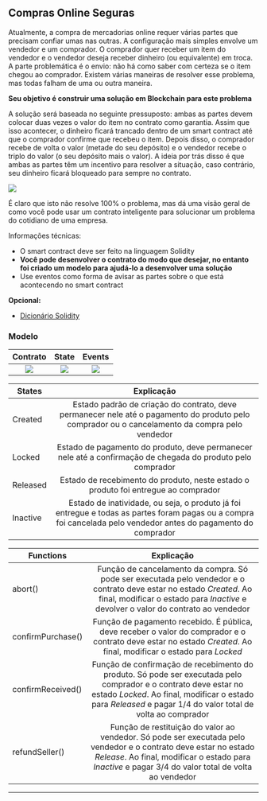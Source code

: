 ## Compras Online Seguras

Atualmente, a compra de mercadorias online requer várias partes que precisam confiar umas nas outras. A configuração mais simples envolve um vendedor e um comprador. O comprador quer receber um item do vendedor e o vendedor deseja receber dinheiro (ou equivalente) em troca. A parte problemática é o envio: não há como saber com certeza se o item chegou ao comprador. Existem várias maneiras de resolver esse problema, mas todas falham de uma ou outra maneira. 

**Seu objetivo é construir uma solução em Blockchain para este problema**

A solução será baseada no seguinte pressuposto: ambas as partes devem colocar duas vezes o valor do item no contrato como garantia. Assim que isso acontecer, o dinheiro ficará trancado dentro de um smart contract até que o comprador confirme que recebeu o item. Depois disso, o comprador recebe de volta o valor (metade do seu depósito) e o vendedor recebe o triplo do valor (o seu depósito mais o valor). A ideia por trás disso é que ambas as partes têm um incentivo para resolver a situação, caso contrário, seu dinheiro ficará bloqueado para sempre no contrato. 

![](https://github.com/BlockchainInsper/Entregaveis/blob/proposta-compra-venda/MateriaisComplementares/diagramaExemplo.png)

É claro que isto não resolve 100% o problema, mas dá uma visão geral de como você pode usar um contrato inteligente para solucionar um problema do cotidiano de uma empresa.

Informações técnicas:

- O smart contract deve ser feito na linguagem Solidity
- **Você pode desenvolver o contrato do modo que desejar, no entanto foi criado um modelo para ajudá-lo a desenvolver uma solução**
- Use eventos como forma de avisar as partes sobre o que está acontecendo no smart contract

**Opcional:**
- [Dicionário Solidity](https://solidity-by-example.org/)

### Modelo

Contrato                   |  State                    |  Events 
:-------------------------:|:-------------------------:|:-------------------------:
![](https://github.com/BlockchainInsper/Entregaveis/blob/proposta-compra-venda/MateriaisComplementares/contract.png)   | ![](https://github.com/BlockchainInsper/Entregaveis/blob/proposta-compra-venda/MateriaisComplementares/state.png) | ![](https://github.com/BlockchainInsper/Entregaveis/blob/proposta-compra-venda/MateriaisComplementares/events.png)

| States   |      Explicação      |
|----------|:--------------------:|
| Created |  Estado padrão de criação do contrato, deve permanecer nele até o pagamento do produto pelo comprador ou o cancelamento da compra pelo vendedor|
| Locked |    Estado de pagamento do produto, deve permanecer nele até a confirmação de chegada do produto pelo comprador   |
| Released |    Estado de recebimento do produto, neste estado o produto foi entregue ao comprador   |
| Inactive | Estado de inatividade, ou seja, o produto já foi entregue e todas as partes foram pagas ou a compra foi cancelada pelo vendedor antes do pagamento do comprador |

| Functions   |      Explicação      |
|----------|:--------------------:|
| abort() | Função de cancelamento da compra. Só pode ser executada pelo vendedor e o contrato deve estar no estado *Created*. Ao final, modificar o estado para *Inactive* e devolver o valor do contrato ao vendedor|
| confirmPurchase() | Função de pagamento recebido. É pública, deve receber o valor do comprador e o contrato deve estar no estado *Created*. Ao final, modificar o estado para *Locked*|
| confirmReceived() | Função de confirmação de recebimento do produto. Só pode ser executada pelo comprador e o contrato deve estar no estado *Locked*. Ao final, modificar o estado para *Released* e pagar 1/4 do valor total de volta ao comprador|
| refundSeller() | Função de restituição do valor ao vendedor. Só pode ser executada pelo vendedor e o contrato deve estar no estado *Release*. Ao final, modificar o estado para *Inactive* e pagar 3/4 do valor total de volta ao vendedor|


---
